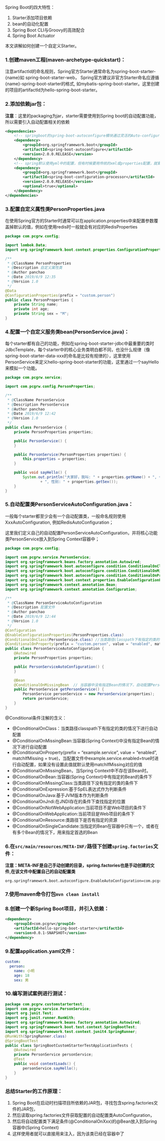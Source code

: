 Spring Boot的四大特性：
1. Starter添加项目依赖
2. bean的自动化配置
3. Spring Boot CLI与Groovy的高效配合
4. Spring Boot Actuator

本文讲解如何创建一个自定义Starter。

### 1.创建maven工程(maven-archetype-quickstart)：

注意artifactId的命名规则，Spring官方Starter通常命名为spring-boot-starter-{name}如 spring-boot-starter-web， Spring官方建议非官方Starter命名应遵循{name}-spring-boot-starter的格式, 如mybatis-spring-boot-starter。这里创建的项目的artifactId为hello-spring-boot-starter。

### 2.添加依赖jar包：

**注意**：这里的packaging为jar，starter需要使用到Spring boot的自动配置功能，所以需要引入自动配置相关的依赖

```xml
<dependencies>
    <!-- springboot的spring-boot-autoconfigure模块通过灵活的Auto-configuration注解使SpringBoot中的功能实现模块化和可被替换扩展 -->
    <dependency>
        <groupId>org.springframework.boot</groupId>
        <artifactId>spring-boot-autoconfigure</artifactId>
        <version>2.0.0.RELEASE</version>
    </dependency>
    <!-- spring默认使用yml中的配置，但有时候要用传统的xml或properties配置，就需要使用spring-boot-configuration-processor了 -->
    <dependency>
        <groupId>org.springframework.boot</groupId>
        <artifactId>spring-boot-configuration-processor</artifactId>
        <version>2.0.0.RELEASE</version>
        <optional>true</optional>
    </dependency>
</dependencies>
```

### 3.配置自定义属性类PersonProperties.java

在使用Spring官方的Starter时通常可以在application.properties中来配置参数覆盖掉默认的值，例如在使用redis时一般就会有对应的RedisProperties

```java
package com.pcgrw.config;

import lombok.Data;
import org.springframework.boot.context.properties.ConfigurationProperties;

/**
 * @ClassName PersonProperties
 * @Description 自定义属性类
 * @Author panchao
 * @Date 2019/6/9 12:35
 * @Version 1.0
 */
@Data
@ConfigurationProperties(prefix = "custom.person")
public class PersonProperties {
    private String name;
    private int age;
    private String sex = "M";
}
```

### 4.配置一个自定义服务类bean(PersonService.java)：

每个starter都有自己的功能，例如在spring-boot-starter-jdbc中最重要的类时JdbcTemplate，每个starter中的核心业务类明白都不同，也没什么规律（像spring-boot-starter-data-xxx的命名是比较有规律的），这里使用PersonService来定义hello-spring-boot-starter的功能，这里通过一个sayHello来模拟一个功能。

```java
package com.pcgrw.service;

import com.pcgrw.config.PersonProperties;

/**
 * @ClassName PersonService
 * @Description PersonService
 * @Author panchao
 * @Date 2019/6/9 12:42
 * @Version 1.0
 */
public class PersonService {
    private PersonProperties properties;

    public PersonService() {
    }

    public PersonService(PersonProperties properties) {
        this.properties = properties;
    }

    public void sayHello() {
        System.out.println("大家好，我叫: " + properties.getName() + ", 今年" + properties.getAge() + "岁"
                + ", 性别: " + properties.getSex());
    }
}
```

### 5.自动配置类PersonServiceAutoConfiguration.java：

一般每个starter都至少会有一个自动配置类，一般命名规则使用XxxAutoConfiguration, 例如RedisAutoConfiguration；

这里我们定义自己的自动配置PersonServiceAutoConfiguration，并将核心功能类PersonService放入到Spring Context容器中；

```java
package com.pcgrw.config;

import com.pcgrw.service.PersonService;
import org.springframework.beans.factory.annotation.Autowired;
import org.springframework.boot.autoconfigure.condition.ConditionalOnClass;
import org.springframework.boot.autoconfigure.condition.ConditionalOnMissingBean;
import org.springframework.boot.autoconfigure.condition.ConditionalOnProperty;
import org.springframework.boot.context.properties.EnableConfigurationProperties;
import org.springframework.context.annotation.Bean;
import org.springframework.context.annotation.Configuration;

/**
 * @ClassName PersonServiceAutoConfiguration
 * @Description 配置文件
 * @Author panchao
 * @Date 2019/6/9 12:44
 * @Version 1.0
 */
@Configuration
@EnableConfigurationProperties(PersonProperties.class)
@ConditionalOnClass(PersonService.class) //当类路径classpath下有指定的类的情况下进行自动配置
@ConditionalOnProperty(prefix = "custom.person", value = "enabled", matchIfMissing = true) //当配置文件中custom.person.enabled=true时进行自动配置，如果没有设置此值就默认使用matchIfMissing对应的值
public class PersonServiceAutoConfiguration {
    @Autowired
    private PersonProperties properties;

    public PersonServiceAutoConfiguration() {
    }

    @Bean
    @ConditionalOnMissingBean  // 当容器中没有指定Bean的情况下，自动配置PersonService类
    public PersonService getPersonService() {
        PersonService personService = new PersonService(properties);
        return personService;
    }
}
```
@Conditional条件注解的含义：

- @ConditionalOnClass：当类路径classpath下有指定的类的情况下进行自动配置
- @ConditionalOnMissingBean:当容器(Spring Context)中没有指定Bean的情况下进行自动配置
- @ConditionalOnProperty(prefix = “example.service”, value = “enabled”, matchIfMissing = true)，当配置文件中example.service.enabled=true时进行自动配置，如果没有设置此值就默认使用matchIfMissing对应的值
- @ConditionalOnMissingBean，当Spring Context中不存在该Bean时。
- @ConditionalOnBean:当容器(Spring Context)中有指定的Bean的条件下
- @ConditionalOnMissingClass:当类路径下没有指定的类的条件下
- @ConditionalOnExpression:基于SpEL表达式作为判断条件
- @ConditionalOnJava:基于JVM版本作为判断条件
- @ConditionalOnJndi:在JNDI存在的条件下查找指定的位置
- @ConditionalOnNotWebApplication:当前项目不是Web项目的条件下
- @ConditionalOnWebApplication:当前项目是Web项目的条件下
- @ConditionalOnResource:类路径下是否有指定的资源
- @ConditionalOnSingleCandidate:当指定的Bean在容器中只有一个，或者在有多个Bean的情况下，用来指定首选的Bean

### 6.在`src/main/resources/META-INF/`路径下创建`spring.factories`文件：

**注意：META-INF是自己手动创建的目录，spring.factories也是手动创建的文件,在该文件中配置自己的自动配置类**

```properties
org.springframework.boot.autoconfigure.EnableAutoConfiguration=com.pcgrw.config.PersonServiceAutoConfiguration
```

### 7.使用maven命令打包`mvn clean install`

### 8.创建一个新Spring Boot项目，并引入依赖：

```xml
<dependency>
    <groupId>com.pcgrw</groupId>
    <artifactId>hello-spring-boot-starter</artifactId>
    <version>0.0.1-SNAPSHOT</version>
</dependency>
```

### 9.配置application.yaml文件：

```yaml
custom:
  person:
    name: 小明
    age: 18
    sex: 男
```

### 10.编写测试案例进行测试：

```java
package com.pcgrw.customstartertest;
import com.pcgrw.service.PersonService;
import org.junit.Test;
import org.junit.runner.RunWith;
import org.springframework.beans.factory.annotation.Autowired;
import org.springframework.boot.test.context.SpringBootTest;
import org.springframework.test.context.junit4.SpringRunner;
@RunWith(SpringRunner.class)
@SpringBootTest
public class SpringBootCustomStarterTestApplicationTests {
    @Autowired
    private PersonService personService;
    @Test
    public void contextLoads() {
        personService.sayHello();
    }
}
```

### 总结Starter的工作原理：

1. Spring Boot在启动时扫描项目所依赖的JAR包，寻找包含spring.factories文件的JAR包，
2. 然后读取spring.factories文件获取配置的自动配置类AutoConfiguration，
3. 然后将自动配置类下满足条件(@ConditionalOnXxx)的@Bean放入到Spring容器中(Spring Context)
4. 这样使用者就可以直接用来注入，因为该类已经在容器中了